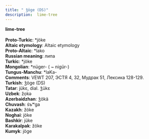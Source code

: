 ```yaml
---
title: " ǯöge (DS)"
description:  lime-tree
---
```

<p data-pagefind-weight="0.5">
<strong> lime-tree</strong><br><br>
<strong>Proto-Turkic</strong>:  *jöke<br>
<strong>Altaic etymology</strong>:  Altaic etymology<br>
<strong> Proto-Altaic</strong>:  *lako<br>
<strong>Russian meaning</strong>:  липа<br>
<strong>Turkic</strong>:  *jöke<br>
<strong>Mongolian</strong>:  *nüger- ( ~ nigür-)<br>
<strong>Tungus-Manchu</strong>:  *laKa-<br>
<strong>Comments</strong>:  VEWT 207, ЭСТЯ 4, 32, Мудрак 51, Лексика 128-129.<br>
<strong>Turkish</strong>:  ǯöge (DS)<br>
<strong>Tatar</strong>:  jükɛ, dial. ǯükɛ<br>
<strong>Uzbek</strong>:  žọkǝ<br>
<strong>Azerbaidzhan</strong>:  ǯökä<br>
<strong>Chuvash</strong>:  śъʷga<br>
<strong>Kazakh</strong>:  žöke<br>
<strong>Noghai</strong>:  jöke<br>
<strong>Bashkir</strong>:  jüke<br>
<strong>Karakalpak</strong>:  žöke<br>
<strong>Kumyk</strong>:  jöge<br>

</p>
